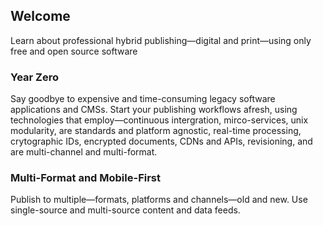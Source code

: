 ## Welcome

Learn about professional hybrid publishing—digital and print—using only free and open source software

### Year Zero

Say goodbye to expensive and time-consuming legacy software applications and CMSs. Start your publishing workflows afresh, using technologies that employ—continuous intergration, mirco-services, unix modularity, are standards and platform agnostic, real-time processing, crytographic IDs, encrypted documents, CDNs and APIs, revisioning, and are multi-channel and multi-format.

### Multi-Format and Mobile-First

Publish to multiple—formats, platforms and channels—old and new. Use single-source and multi-source content and data feeds.





